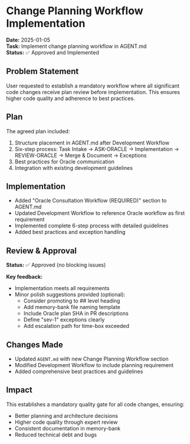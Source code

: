 # Change Planning Workflow Implementation

**Date:** 2025-01-05\
**Task:** Implement change planning workflow in AGENT.md\
**Status:** ✅ Approved and Implemented

## Problem Statement

User requested to establish a mandatory workflow where all significant code changes receive plan review before implementation. This ensures higher code quality and adherence to best practices.

## Plan

The agreed plan included:

1. Structure placement in AGENT.md after Development Workflow
2. Six-step process: Task Intake → ASK-ORACLE → Implementation → REVIEW-ORACLE → Merge & Document → Exceptions
3. Best practices for Oracle communication
4. Integration with existing development guidelines

## Implementation

- Added "Oracle Consultation Workflow (REQUIRED)" section to AGENT.md
- Updated Development Workflow to reference Oracle workflow as first requirement
- Implemented complete 6-step process with detailed guidelines
- Added best practices and exception handling

## Review & Approval

**Status:** ✅ Approved (no blocking issues)

**Key feedback:**

- Implementation meets all requirements
- Minor polish suggestions provided (optional):
  - Consider promoting to ## level heading
  - Add memory-bank file naming template
  - Include Oracle plan SHA in PR descriptions
  - Define "sev-1" exceptions clearly
  - Add escalation path for time-box exceeded

## Changes Made

- Updated `AGENT.md` with new Change Planning Workflow section
- Modified Development Workflow to include planning requirement
- Added comprehensive best practices and guidelines

## Impact

This establishes a mandatory quality gate for all code changes, ensuring:

- Better planning and architecture decisions
- Higher code quality through expert review
- Consistent documentation in memory-bank
- Reduced technical debt and bugs
